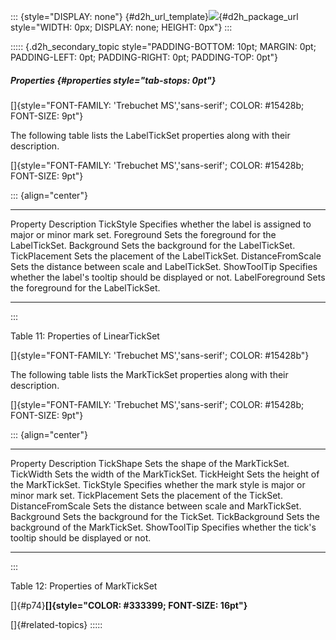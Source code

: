 ::: {style="DISPLAY: none"}
[](ms-xhelp:///?Id=d2h_url_template){#d2h_url_template}![](!package_url!){#d2h_package_url style="WIDTH: 0px; DISPLAY: none; HEIGHT: 0px"}
:::

::::: {.d2h_secondary_topic style="PADDING-BOTTOM: 10pt; MARGIN: 0pt; PADDING-LEFT: 0pt; PADDING-RIGHT: 0pt; PADDING-TOP: 0pt"}
##### Properties {#properties style="tab-stops: 0pt"}

[]{style="FONT-FAMILY: 'Trebuchet MS','sans-serif'; COLOR: #15428b; FONT-SIZE: 9pt"} 

The following table lists the LabelTickSet properties along with their description.

[]{style="FONT-FAMILY: 'Trebuchet MS','sans-serif'; COLOR: #15428b; FONT-SIZE: 9pt"} 

::: {align="center"}
  ------------------- ---------------------------------------------------------------------
  Property            Description
  TickStyle           Specifies whether the label is assigned to major or minor mark set.
  Foreground          Sets the foreground for the LabelTickSet.
  Background          Sets the background for the LabelTickSet.
  TickPlacement       Sets the placement of the LabelTickSet.
  DistanceFromScale   Sets the distance between scale and LabelTickSet.
  ShowToolTip         Specifies whether the label\'s tooltip should be displayed or not.
  LabelForeground     Sets the foreground for the LabelTickSet.
  ------------------- ---------------------------------------------------------------------
:::

Table 11: Properties of LinearTickSet

[]{style="FONT-FAMILY: 'Trebuchet MS','sans-serif'; COLOR: #15428b"} 

The following table lists the MarkTickSet properties along with their description.

[]{style="FONT-FAMILY: 'Trebuchet MS','sans-serif'; COLOR: #15428b; FONT-SIZE: 9pt"} 

::: {align="center"}
  ------------------- -------------------------------------------------------------------
  Property            Description
  TickShape           Sets the shape of the MarkTickSet.
  TickWidth           Sets the width of the MarkTickSet.
  TickHeight          Sets the height of the MarkTickSet.
  TickStyle           Specifies whether the mark style is major or minor mark set.
  TickPlacement       Sets the placement of the TickSet.
  DistanceFromScale   Sets the distance between scale and MarkTickSet.
  Background          Sets the background for the TickSet.
  TickBackground      Sets the background of the MarkTickSet.
  ShowToolTip         Specifies whether the tick\'s tooltip should be displayed or not.
  ------------------- -------------------------------------------------------------------
:::

Table 12: Properties of MarkTickSet

[]{#p74}**[]{style="COLOR: #333399; FONT-SIZE: 16pt"}** 

[]{#related-topics}
:::::
